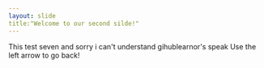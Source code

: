 ```yaml
---
layout: slide
title:"Welcome to our second silde!"
---
```

This test seven and sorry i can't understand gihublearnor's speak
Use the left arrow to go back!
